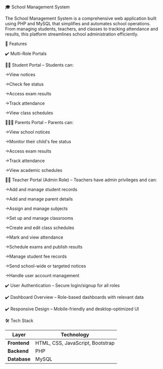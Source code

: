 🎓 School Management System

The School Management System is a comprehensive web application built using PHP and MySQL that simplifies and automates school operations. From managing students, teachers, and classes to tracking attendance and results, this platform streamlines school administration efficiently.

🌟 Features

✔️ Multi-Role Portals

🧑‍🎓 Student Portal – Students can:

→View notices

→Check fee status

→Access exam results

→Track attendance

→View class schedules

👨‍👩‍👧 Parents Portal – Parents can:

→View school notices

→Monitor their child's fee status

→Access exam results

→Track attendance

→View academic schedules

👩‍🏫 Teacher Portal (Admin Role) – Teachers have admin privileges and can:

→Add and manage student records

→Add and manage parent details

→Assign and manage subjects

→Set up and manage classrooms

→Create and edit class schedules

→Mark and view attendance

→Schedule exams and publish results

→Manage student fee records

→Send school-wide or targeted notices

→Handle user account management

✔️ User Authentication – Secure login/signup for all roles

✔️ Dashboard Overview – Role-based dashboards with relevant data

✔️ Responsive Design – Mobile-friendly and desktop-optimized UI


🛠 Tech Stack

| Layer        | Technology                       |
| ------------ | -------------------------------- |
| **Frontend** | HTML, CSS, JavaScript, Bootstrap |
| **Backend**  | PHP                              |
| **Database** | MySQL                            |
